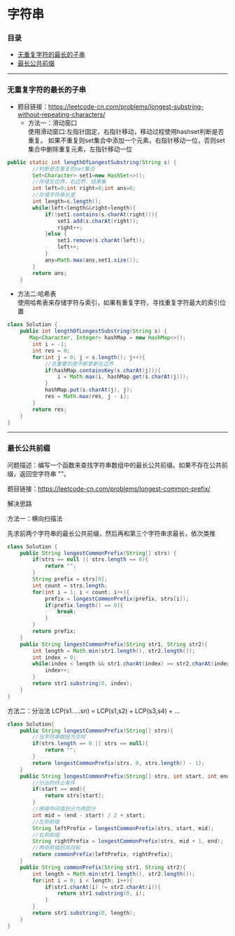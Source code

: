 # 字符串

### 目录

* [无重复字符的最长的子串](#无重复字符的最长的子串)
* [最长公共前缀](#最长公共前缀)

---
### 无重复字符的最长的子串
- 题目链接：https://leetcode-cn.com/problems/longest-substring-without-repeating-characters/
  - 方法一：滑动窗口  
使用滑动窗口:左指针固定，右指针移动，移动过程使用hashset判断是否重复。
如果不重复则set集合中添加一个元素，右指针移动一位，否则set集合中删除重复元素，左指针移动一位
````java
public static int lengthOfLongestSubstring(String s) {
        //判断是否重复的set集合
        Set<Character> set1=new HashSet<>();
        //存储左边界，右边界，结果集
        int left=0;int right=0;int ans=0;
        //存储字符串长度
        int length=s.length();
        while(left<length&&right<length){
            if(!set1.contains(s.charAt(right))){
                set1.add(s.charAt(right));
                right++;
            }else {
                set1.remove(s.charAt(left));
                left++;
            }
            ans=Math.max(ans,set1.size());
        }
        return ans;
    }
````
  - 方法二:哈希表  
使用哈希表来存储字符与索引，如果有重复字符，寻找重复字符最大的索引位置
```java
class Solution {
    public int lengthOfLongestSubstring(String s) {
       Map<Character, Integer> hashMap = new HashMap<>();
		int i = -1;
		int res = 0;
		for(int j = 0; j < s.length(); j++){
			//总重要的是不断更新左边界
			if(hashMap.containsKey(s.charAt(j))){
				i = Math.max(i, hashMap.get(s.charAt(j)));
			}
			hashMap.put(s.charAt(j), j);
			res = Math.max(res, j - i);
		}
		return res;
    }
}
```
---
### 最长公共前缀

问题描述：编写一个函数来查找字符串数组中的最长公共前缀。如果不存在公共前缀，返回空字符串 ""。

题目链接：https://leetcode-cn.com/problems/longest-common-prefix/

解决思路

方法一：横向扫描法

先求前两个字符串的最长公共前缀，然后再和第三个字符串求最长，依次类推 
```java
class Solution {
    public String longestCommonPrefix(String[] strs) {
        if(strs == null || strs.length == 0){
            return "";
        }
        String prefix = strs[0];
        int count = strs.length;
        for(int i = 1; i < count; i++){
            prefix = longestCommonPrefix(prefix, strs[i]);
            if(prefix.length() == 0){
                break;
            }
        }
        return prefix;
    }
    public String longestCommonPrefix(String str1, String str2){
        int length = Math.min(str1.length(), str2.length());
        int index = 0;
        while(index < length && str1.charAt(index) == str2.charAt(index)){
            index++;
        }
        return str1.substring(0, index);
    }
}
```
方法二：分治法
LCP(s1.....sn) = LCP(s1,s2) + LCP(s3,s4) + ...

```java
class Solution{
    public String longestCommonPrefix(String[] strs){
        //当字符串数组为空时
        if(strs.length == 0 || strs == null){
            return "";
        }
        return longestCommonPrefix(strs, 0, strs.length() - 1);   
    }
    public String longestCommonPrefix(String[] strs, int start, int end){
        //分治的终止条件
        if(start == end){
            return strs[start];
        }
        //根据中间值划分为两部分
        int mid = (end - start) / 2 + start;
        //左侧前缀
        String leftPrefix = longestCommonPrefix(strs, start, mid);
        //右侧前缀
        String rightPrefix = longestCommonPrefix(strs, mid + 1, end);
        //两侧前缀的共同和
        return commonPrefix(leftPrefix, rightPrefix);
    }
    public String commonPrefix(String str1, String str2){
        int length = Math.min(str1.length(), str2.length());
        for(int i = 0; i < length; i++){
            if(str1.charAt(i) != str2.charAt(i)){
                return str1.substring(0, i);
            }
        }
        return str1.substring(0, length);
    }
}
```


